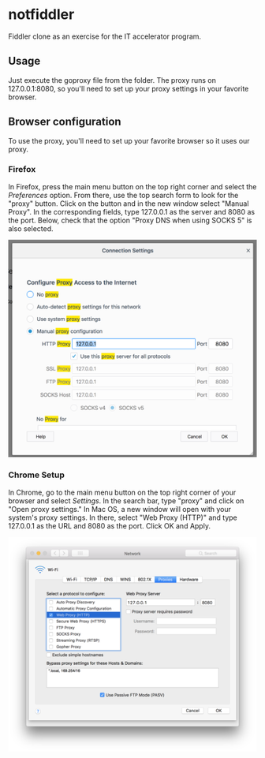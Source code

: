 # notfiddler
Fiddler clone as an exercise for the IT accelerator program.

## Usage

Just execute the goproxy file from the folder. The proxy runs on 127.0.0.1:8080, so you'll need to set up your proxy settings in your favorite browser.

## Browser configuration

To use the proxy, you'll need to set up your favorite browser so it uses our proxy.

### Firefox

In Firefox, press the main menu button on the top right corner and select the *Preferences* option. From there, use the top search form to look for the "proxy" button. Click on the button and in the new window select "Manual Proxy". In the corresponding fields, type 127.0.0.1 as the server and 8080 as the port. Below, check that the option "Proxy DNS when using SOCKS 5" is also selected.

![Firefox Setup](/imgs/firefox.png?raw=true "Firefox Setup")

### Chrome Setup

In Chrome, go to the main menu button on the top right corner of your browser and select *Settings*. In the search bar, type "proxy" and click on "Open proxy settings." In Mac OS, a new window will open with your system's proxy settings. In there, select "Web Proxy (HTTP)" and type 127.0.0.1 as the URL and 8080 as the port. Click OK and Apply.

![Chrome Setup in Mac OS](/imgs/chromemac.png?raw=true "Chrome setup in Mac OS")
